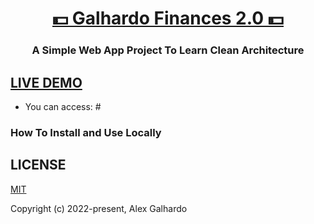 <div align="center">
<h1 align="center"><a href="#" target="_blank">💵 Galhardo Finances 2.0 💵</a></h1>
<h3 align="center">A Simple Web App Project To Learn Clean Architecture</h3>
</div>

## <a href="#" target="_blank">LIVE DEMO</a>

- You can access: #

### How To Install and Use Locally

## LICENSE

[MIT](http://opensource.org/licenses/MIT)

Copyright (c) 2022-present, Alex Galhardo
